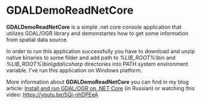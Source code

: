 ﻿# GDALDemoReadNetCore

**GDALDemoReadNetCore** is a simple .net core console application that utilizes GDAL/OGR library and demonstartes how to get some information from spatial data source.

In order to run this application successfully you have to download and unzip native binaries to some filder and add path to *%LIB_ROOT%\bin* and *%LIB_ROOT%\bin\gdal\csharp* directories into PATH system environment variable. I've run this application on Windows platform.

More information about **GDALDemoReadNetCore** you can find in my blog article: [Install and run GDAL/OGR on .NET Core](http://vector-sol.ru/Blog/18) (in Russian) or watching this video: https://youtu.be/5Qj-nhDPEeA